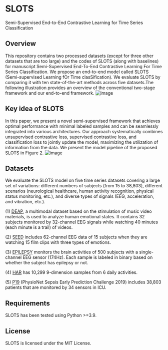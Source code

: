 # SLOTS
Semi-Supervised End-to-End  Contrastive Learning for Time Series Classification

## Overview

This repository contains two processed datasets (except for three other datasets that are too large) and the codes of SLOTS (along with baselines) for manuscript Semi-Supervised End-To-End Contrastive Learning For Time Series Classification. We propose an end-to-end model called SLOTS (Semi-supervised Learning fOr Time clasSification). We evaluate SLOTS by comparing it with ten state-of-the-art methods across five datasets.The following illustration provides an overview of the conventional two-stage framework and our end-to-end framework. 
![image](https://github.com/DL4mHealth/SLOTS/assets/47804803/33b8eb33-7691-473b-8884-29bcc63ae157)

## Key idea of SLOTS

In this paper, we present a novel semi-supervised framework that achieves optimal performance with minimal labeled samples and can be seamlessly integrated into various architectures. Our approach systematically combines unsupervised contrastive loss, supervised contrastive loss, and classification loss to jointly update the model, maximizing the utilization of information from the data. We present the model pipeline of the proposed SLOTS in Figure 2.
![image](https://github.com/DL4mHealth/SLOTS/assets/47804803/66cef79e-49fb-455f-a9d2-54b27f14ed48)

## Datasets

We evaluate the SLOTS model on five time series datasets covering a large set of variations: different numbers of subjects (from 15 to 38,803), different scenarios (neurological healthcare, human activity recognition, physical status monitoring, etc.), and diverse types of signals (EEG, acceleration, and vibration, etc.).

(1) [DEAP](https://www.eecs.qmul.ac.uk/mmv/datasets/deap/download.html), a multimodal dataset based on the stimulation of music video materials, is used to analyze human emotional states. It contains 32 subjects monitored by 32-channel EEG signals while watching 40 minutes (each minute is a trail) of videos.

(2) [SEED](https://bcmi.sjtu.edu.cn/home/seed/) includes 62-channel EEG data of 15 subjects when they are watching 15 film clips with three types of emotions.

(3) [EPILEPSY](https://repositori.upf.edu/handle/10230/42894) monitors the brain activities of 500 subjects with a single-channel EEG sensor (174Hz). Each sample is labeled in binary based on whether the subject has epilepsy or not. 

(4) [HAR](https://archive.ics.uci.edu/ml/datasets/Human+Activity+Recognition+Using+Smartphones) has 10,299 9-dimension samples from 6 daily activities. 

(5) [P19](https://physionet.org/content/challenge-2019/1.0.0/) (PhysioNet Sepsis Early Prediction Challenge 2019) includes 38,803 patients that are monitored by 34 sensors in ICU.

## Requirements

SLOTS has been tested using Python >=3.9.


## License

SLOTS is licensed under the MIT License.
